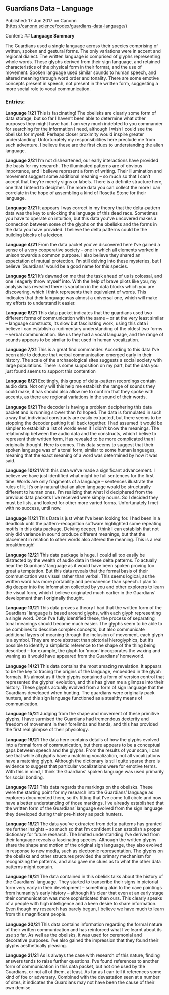 ## Guardians Data &#8211; Language

Published: 17 Jun 2017 on Canonn (https://canonn.science/codex/guardians-data-language/)

Content: ## **Language Summary**

The Guardians used a single language across their species comprising of written, spoken and gestural forms. The only variations were in accent and regional dialect. The written language is comprised of glyphs representing whole words. These glyphs derived from their sign language, and retained characteristics of the physical form in their format, and the use of movement. Spoken language used similar sounds to human speech, and altered meaning through word order and tonality. There are some emotive concepts present in speech, not present in the written form, suggesting a more social role to vocal communication.

### **Entries:**

**Language 1/21**
This is fascinating! The obelisks are clearly some form of data storage, but so far I haven’t been able to determine what other purposes they might have had. I am very much indebted to you commander for searching for the information I need, although I wish I could see the obelisks for myself. Perhaps closer proximity would inspire greater understanding! Unfortunately my responsibilities here preclude me from such adventure. I believe these are the first clues to understanding the alien language.

**Language 2/21**
I’m not disheartened, our early interactions have provided the basis for my research. The illuminated patterns are of obvious importance, and I believe represent a form of writing. Their illumination and movement suggest some additional meaning – so much so that I can’t accept that they’re merely signs or labels. There is a definite structure here, one that I intend to decipher. The more data you can collect the more I can correlate in the hope of assembling a kind of Rosetta Stone for their language.

**Language 3/21**
It appears I was correct in my theory that the delta-pattern data was the key to unlocking the language of this dead race. Sometimes you have to operate on intuition, but this data you’ve uncovered makes a connection between some of the glyphs on the obelisks and the forms in the data you have provided. I believe the delta patterns could be the building blocks of a lexicon.

**Language 4/21**
From the data packet you’ve discovered here I’ve gained a sense of a very cooperative society – one in which all elements worked in unison towards a common purpose. I also believe they shared an expectation of mutual protection. I’m still delving into these mysteries, but I believe ‘Guardians’ would be a good name for this species.

**Language 5/21**
It’s dawned on me that the task ahead of us is colossal, and one I eagerly throw myself into. With the help of brave pilots like you, my analysis has revealed there is variation in the data blocks which you are discovering, which I think represents their equivalent of words. This indicates that their language was almost a universal one, which will make my efforts to understand it easier.

**Language 6/21**
This data packet indicates that the guardians used two different forms of communication with the same – or at the very least similar – language constructs, its slow but fascinating work, using this data i believe i can establish a rudimentary understanding of the oldest two forms – verbal communication. like us they had a vocal language, and the range of sounds appears to be similar to that used in human vocalization.

**Language 7/21**
This is a great find commander. According to this data I’ve been able to deduce that verbal communication emerged early in their history. The scale of the archaeological sites suggests a social society with large populations. There is some supposition on my part, but the data you just found seems to support this contention

**Language 8/21**
Excitingly, this group of delta-pattern recordings contain audio data. Not only will this help me establish the range of sounds they could make, it has should also allow me to confirm that they spoke with accents, as there are regional variations in the sound of their words.

**Language 9/21**
The decoder is having a problem deciphering this data packet and is running slower than I’d hoped. The data is formulated in such a way that individual constructs are easily extracted, but there seems to be stopping the decoder putting it all back together. I had assumed it would be simpler to establish a list of words even if I didn’t know the meanings. The relationship between the audio data and the constructs, which I belive to represent their written form, Has revealed to be more complicated than I originally thought. Here is comes. This data seems to suggest that their spoken language was of a tonal form, similar to some human languages, meaning that the exact meaning of a word was determined by how it was said.

**Language 10/21**
With this data we’ve made a significant advancement. I believe we have just identified what might be full sentences for the first time. Words are only fragments of a language – sentences illustrate the rules of it. It’s only natural that an alien language would be structurally different to human ones. I’m realizing that what I’d deciphered from the previous data packets I’ve received were simply nouns. So I decided they must be lists, and looked for other more varied forms. Unfortunately I met with no success, until now.

**Language 11/21**
This Data is just what I’ve been looking for. I had been in a deadlock until the pattern-recognition software highlighted some repeating motifs in this data package. Delving deeper, I think I can establish that not only did variance in sound produce different meanings, but that the placement in relation to other words also altered the meaning. This is a real breakthrough!

**Language 12/21**
This data package is huge. I could all too easily be distracted by the wealth of audio data in these delta patterns. To actually hear the Guardians’ language as it would have been spoken proving too great a temptation. But this data reveals that the formal basis of their communication was visual rather than verbal. This seems logical, as the written word has more portability and permanence than speech. I plan to dig deeper into the information collected by you and other explorers to learn the visual form, which I believe originated much earlier in the Guardians’ development than I originally thought.

**Language 13/21**
This data proves a theory I had that the written form of the Guardians’ language is based around glyphs, with each glyph representing a single word. Once I’ve fully identified these, the process of separating tonal meanings should become much easier. The glyphs seem to be able to be combines to describe complex concepts, but also communicate additional layers of meaning through the inclusion of movement. each glyph is a symbol. They are more abstract than pictorial hieroglyphics, but it’s possible to identify a simplistic reference to the shape of the thing being described – for example, the glyph for ‘moon’ incorporates the waxing and waning as it would have appeared from the Guardians’ homeworld.

**Language 14/21**
This data contains the most amazing revelation. It appears to be the key to tracing the origins of the language, embedded in the glyph formats. It’s almost as if their glyphs contained a form of version control that represented the glyphs’ evolution, and this has given me a glimpse into their history. These glyphs actually evolved from a form of sign language that the Guardians developed when hunting. The guardians were originally pack hunters, and this sign language functioned as a stealthy means of communication.

**Language 15/21**
Judging from the shape and movement of these primitive glyphs, I have surmised the Guardians had tremendous dexterity and freedom of movement in their forelimbs and hands, and this has provided the first real glimpse of their physiology.

**Language 16/21**
The data here contains details of how the glyphs evolved into a formal form of communication, but there appears to be a conceptual gaps between speech and the glyphs. From the results of your scan, I can see that while all glyphs have a matching vocalization, not all vocalizations have a matching glyph. Although the dictionary is still quite sparse there is evidence to suggest that particular vocalizations were for emotive terms. With this in mind, I think the Guardians’ spoken language was used primarily for social bonding.

**Language 17/21**
This data regards the markings on the obelisks. These were the starting point for my research into the Guardians’ language as explorers documented them, so it’s fitting that I’ve come full circle and now have a better understanding of those markings. I’ve already established that the written form of the Guardians’ language evolved from the sign language they developed during their pre-history as pack hunters.

**Language 18/21**
The data you’ve extracted from delta patterns has granted me further insights – so much so that I’m confident I can establish a proper dictionary for future research. The limited understanding I’ve derived from their language reveals a fascinating species. Although the written glyphs share the shape and motion of the original sign language, they also evolved in response to new media, such as electronic representation. The glyphs on the obelisks and other structures provided the primary mechanism for recognizing the patterns, and also gave me clues as to what the other data patterns might contain.

**Language 19/21**
The data contained in this obelisk talks about the history of the Guardians’ language. They started to transcribe their signs in pictorial form very early in their development – something akin to the cave paintings from humanity’s early history – although it’s clear that even at an early stage their communication was more sophisticated than ours. This clearly speaks of a people with high intelligence and a keen desire to share information. Even though my research has barely begun, I believe we have much to learn from this magnificent people.

**Language 20/21**
This data contains information regarding the formal nature of their written communication and has reinforced what I’ve learnt about its use so far. As well as the obelisks, it was used for ceremonial and decorative purposes. I’ve also gained the impression that they found their glyphs aesthetically pleasing.

**Language 21/21**
As is always the case with research of this nature, finding answers tends to raise further questions. I’ve found references to another form of communication in this data packet, but not one used by the Guardians, or not all of them, at least. As far as I can tell it references some kind of foe or adversary. Combined with the devastation seen at a number of sites, it indicates the Guardians may not have been the cause of their own demise.